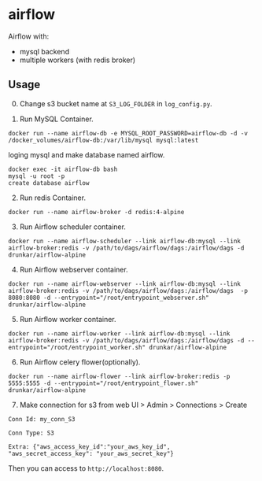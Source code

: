 # airflow

Airflow with:
- mysql backend
- multiple workers (with redis broker)


## Usage

0. Change s3 bucket name at `S3_LOG_FOLDER` in `log_config.py`.

1. Run MySQL Container.

  ```
docker run --name airflow-db -e MYSQL_ROOT_PASSWORD=airflow-db -d -v /docker_volumes/airflow-db:/var/lib/mysql mysql:latest
  ```

loging mysql and make database named airflow.
  ```
docker exec -it airflow-db bash
mysql -u root -p
create database airflow
  ```

2. Run redis Container.
  ```
docker run --name airflow-broker -d redis:4-alpine
  ```

3. Run Airflow scheduler container.

  ```
docker run --name airflow-scheduler --link airflow-db:mysql --link airflow-broker:redis -v /path/to/dags/airflow/dags:/airflow/dags -d drunkar/airflow-alpine
  ```

4. Run Airflow webserver container.

  ```
docker run --name airflow-webserver --link airflow-db:mysql --link airflow-broker:redis -v /path/to/dags/airflow/dags:/airflow/dags  -p 8080:8080 -d --entrypoint="/root/entrypoint_webserver.sh"  drunkar/airflow-alpine
  ```

5. Run Airflow worker container.

  ```
docker run --name airflow-worker --link airflow-db:mysql --link airflow-broker:redis -v /path/to/dags/airflow/dags:/airflow/dags -d --entrypoint="/root/entrypoint_worker.sh" drunkar/airflow-alpine
  ```

6. Run Airflow celery flower(optionally).

  ```
docker run --name airflow-flower --link airflow-broker:redis -p 5555:5555 -d --entrypoint="/root/entrypoint_flower.sh" drunkar/airflow-alpine
  ```

7. Make connection for s3 from web UI > Admin > Connections > Create

```
Conn Id: my_conn_S3

Conn Type: S3

Extra: {"aws_access_key_id":"your_aws_key_id", "aws_secret_access_key": "your_aws_secret_key"}
```


Then you can access to ``http://localhost:8080``.
